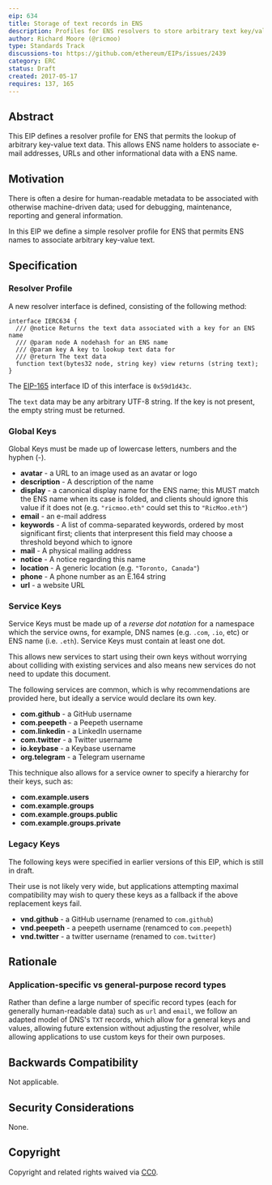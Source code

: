 ```yaml
---
eip: 634
title: Storage of text records in ENS
description: Profiles for ENS resolvers to store arbitrary text key/value pairs.
author: Richard Moore (@ricmoo)
type: Standards Track
discussions-to: https://github.com/ethereum/EIPs/issues/2439
category: ERC
status: Draft
created: 2017-05-17
requires: 137, 165
---
```


## Abstract
This EIP defines a resolver profile for ENS that permits the lookup of arbitrary key-value
text data. This allows ENS name holders to associate e-mail addresses, URLs and other
informational data with a ENS name.


## Motivation
There is often a desire for human-readable metadata to be associated with otherwise
machine-driven data; used for debugging, maintenance, reporting and general information.

In this EIP we define a simple resolver profile for ENS that permits ENS names to
associate arbitrary key-value text.


## Specification

### Resolver Profile

A new resolver interface is defined, consisting of the following method:

```solidity
interface IERC634 {
  /// @notice Returns the text data associated with a key for an ENS name
  /// @param node A nodehash for an ENS name
  /// @param key A key to lookup text data for
  /// @return The text data
  function text(bytes32 node, string key) view returns (string text);
}
```

The [EIP-165](./eip-165.md) interface ID of this interface is `0x59d1d43c`.

The `text` data may be any arbitrary UTF-8 string. If the key is not present, the empty string
must be returned.


### Global Keys

Global Keys must be made up of lowercase letters, numbers and
the hyphen (-).

- **avatar** - a URL to an image used as an avatar or logo
- **description** - A description of the name
- **display** - a canonical display name for the ENS name; this MUST match the ENS name when its case is folded, and clients should ignore this value if it does not (e.g. `"ricmoo.eth"` could set this to `"RicMoo.eth"`)
- **email** - an e-mail address
- **keywords** - A list of comma-separated keywords, ordered by most significant first; clients that interpresent this field may choose a threshold beyond which to ignore
- **mail** - A physical mailing address
- **notice** - A notice regarding this name
- **location** - A generic location (e.g. `"Toronto, Canada"`)
- **phone** - A phone number as an E.164 string
- **url** - a website URL

### Service Keys

Service Keys must be made up of a *reverse dot notation* for
a namespace which the service owns, for example, DNS names
(e.g. `.com`, `.io`, etc) or ENS name (i.e. `.eth`). Service
Keys must contain at least one dot.

This allows new services to start using their own keys without
worrying about colliding with existing services and also means
new services do not need to update this document.

The following services are common, which is why recommendations are
provided here, but ideally a service would declare its own key.

- **com.github** - a GitHub username
- **com.peepeth** - a Peepeth username
- **com.linkedin** - a LinkedIn username
- **com.twitter** - a Twitter username
- **io.keybase** - a Keybase username
- **org.telegram** - a Telegram username

This technique also allows for a service owner to specify a hierarchy
for their keys, such as:

- **com.example.users**
- **com.example.groups**
- **com.example.groups.public**
- **com.example.groups.private**


### Legacy Keys

The following keys were specified in earlier versions of this EIP,
which is still in draft.

Their use is not likely very wide, but applications attempting
maximal compatibility may wish to query these keys as a fallback
if the above replacement keys fail.

- **vnd.github** - a GitHub username (renamed to `com.github`)
- **vnd.peepeth** - a peepeth username (renamced to `com.peepeth`)
- **vnd.twitter** - a twitter username (renamed to `com.twitter`)


## Rationale

### Application-specific vs general-purpose record types

Rather than define a large number of specific record types (each for generally human-readable
data) such as `url` and `email`, we follow an adapted model of DNS's `TXT` records, which allow
for a general keys and values, allowing future extension without adjusting the resolver, while
allowing applications to use custom keys for their own purposes.


## Backwards Compatibility
Not applicable.


## Security Considerations
None.


## Copyright
Copyright and related rights waived via [CC0](../CC0.md).
